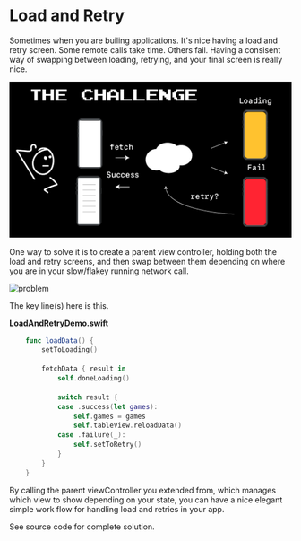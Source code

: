 # Load and Retry

Sometimes when you are builing applications. It's nice having a load and retry screen. Some remote calls take time. Others fail. Having a consisent way of swapping between loading, retrying, and your final screen is really nice.

![problem](images/problem.png)

One way to solve it is to create a parent view controller, holding both the load and retry screens, and then swap between them depending on where you are in your slow/flakey running network call.

![problem]()

The key line(s) here is this.


**LoadAndRetryDemo.swift**


```swift
    func loadData() {
        setToLoading()

        fetchData { result in
            self.doneLoading()

            switch result {
            case .success(let games):
                self.games = games
                self.tableView.reloadData()
            case .failure(_):
                self.setToRetry()
            }
        }
    }
```

By calling the parent viewController you extended from, which manages which view to show depending on your state, you can have a nice elegant simple work flow for handling load and retries in your app.

See source code for complete solution.

